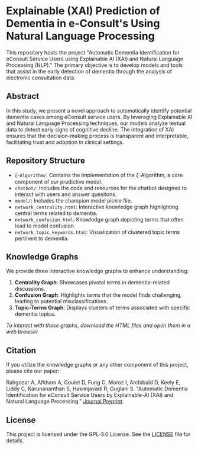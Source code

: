 # Explainable (XAI) Prediction of Dementia in e-Consult's Using Natural Language Processing

This repository hosts the project "Automatic Dementia Identification for eConsult Service Users using Explainable AI (XAI) and Natural Language Processing (NLP)." The primary objective is to develop models and tools that assist in the early detection of dementia through the analysis of electronic consultation data.

## Abstract

In this study, we present a novel approach to automatically identify potential dementia cases among eConsult service users. By leveraging Explainable AI and Natural Language Processing techniques, our models analyze textual data to detect early signs of cognitive decline. The integration of XAI ensures that the decision-making process is transparent and interpretable, facilitating trust and adoption in clinical settings.

## Repository Structure

- `𝜉-Algorithm/`: Contains the implementation of the 𝜉-Algorithm, a core component of our predictive model.
- `chatbot/`: Includes the code and resources for the chatbot designed to interact with users and answer quesitons.
- `model/`: Includes the champion model pickle file. 
- `network_centrality.html`: Interactive knowledge graph highlighting central terms related to dementia.
- `network_confusion.html`: Knowledge graph depicting terms that often lead to model confusion.
- `network_topic_keywords.html`: Visualization of clustered topic terms pertinent to dementia.

## Knowledge Graphs

We provide three interactive knowledge graphs to enhance understanding:

1. **Centrality Graph**: Showcases pivotal terms in dementia-related discussions.
2. **Confusion Graph**: Highlights terms that the model finds challenging, leading to potential misclassifications.
3. **Topic-Terms Graph**: Displays clusters of terms associated with specific dementia topics.

*To interact with these graphs, download the HTML files and open them in a web browser.*

## Citation

If you utilize the knowledge graphs or any other component of this project, please cite our paper:

Rahgozar A, Afkham A, Goulet D, Fung C, Moroz I, Archibald D, Keely E, Liddy C, Karunananthan S, Hakimjavadi R, Guglani S. "Automatic Dementia Identification for eConsult Service Users by Explainable-AI (XAI) and Natural Language Processing." [Journal Preprint](https://papers.ssrn.com/sol3/papers.cfm?abstract_id=5142808).

## License

This project is licensed under the GPL-3.0 License. See the [LICENSE](./LICENSE) file for details.

